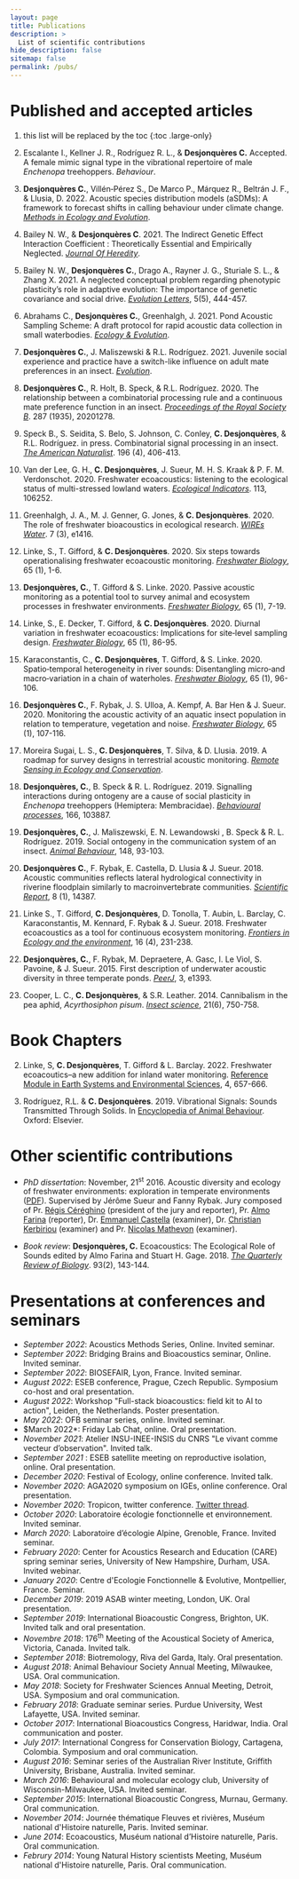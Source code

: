 ```yaml
---
layout: page
title: Publications
description: >
  List of scientific contributions
hide_description: false
sitemap: false
permalink: /pubs/
---
```



# Published and accepted articles

1. this list will be replaced by the toc
{:toc .large-only}

22. Escalante I., Kellner J. R., Rodríguez R. L., & **Desjonquères C.** Accepted. A female mimic signal type in the vibrational repertoire of male *Enchenopa* treehoppers. *Behaviour*.

21. **Desjonquères C.**, Villén‐Pérez S., De Marco P., Márquez R., Beltrán J. F., & Llusia, D. 2022. Acoustic species distribution models (aSDMs): A framework to forecast shifts in calling behaviour under climate change. [*Methods in Ecology and Evolution*](/assets/img/Desjonqueres_et_al_2022_Acoustic_species_distribution_models.pdf).

20. Bailey N. W., & **Desjonquères C**. 2021. The Indirect Genetic Effect Interaction Coefficient : Theoretically Essential and Empirically Neglected. [*Journal Of Heredity*](/assets/img/Bailey_Desjonqueres_2021_The_Indirect_Genetic_Effect_Interaction.pdf).

19. Bailey N. W., **Desjonquères C.**, Drago A., Rayner J. G., Sturiale S. L., & Zhang X. 2021. A neglected conceptual problem regarding phenotypic plasticity’s role in adaptive evolution: The importance of genetic covariance and social drive. [*Evolution Letters*](/assets/img/Bailey_et_al_2021_A_neglected_conceptual_problem_regarding.pdf), 5(5), 444-457.

18. Abrahams C., **Desjonquères C.**, Greenhalgh, J. 2021. Pond Acoustic Sampling Scheme: A draft protocol for rapid acoustic data collection in small waterbodies. [*Ecology & Evolution*](/assets/img/Abrahams_et_al_Pond_Acoustic_Sampling_Scheme.pdf).

17. **Desjonquères C.**, J. Maliszewski & R.L. Rodríguez. 2021. Juvenile social experience and practice have a switch-like influence on adult mate preferences in an insect. *[Evolution](/assets/img/Desjonqueres_et_al_2021_Juvenile_social_experience_and_practice_have_a.pdf)*.

16. **Desjonquères C.**, R. Holt, B. Speck, & R.L. Rodríguez. 2020. The relationship between a combinatorial processing rule and a continuous mate preference function in an insect. [*Proceedings of the Royal Society B*](/assets/img/Desjonqueres_et_al_2020_The_relationship_between_a_combinatorial.pdf). 287 (1935), 20201278.

15. Speck B., S. Seidita, S. Belo, S. Johnson, C. Conley, **C. Desjonquères**, & R.L. Rodríguez. in press. Combinatorial signal processing in an insect. [*The American Naturalist*](/assets/img/Speck_et_al_2020_Combinatorial_Signal_Processing_in_an_Insect.pdf). 196 (4), 406-413.


14. Van der Lee, G. H., **C. Desjonquères**, J. Sueur, M. H. S. Kraak & P. F. M. Verdonschot. 2020. Freshwater ecoacoustics: listening to the ecological status of multi-stressed lowland waters. [*Ecological Indicators*](/assets/img/van_der_Lee_et_al_2020_Freshwater_ecoacoustics.pdf). 113, 106252.

13. Greenhalgh, J. A., M. J. Genner, G. Jones, & **C. Desjonquères**. 2020. The role of freshwater bioacoustics in ecological research. [*WIREs Water*](/assets/img/Greenhalgh_et_al_2020_The_role_of_freshwater_bioacoustics_in_ecological.pdf). 7 (3), e1416.

12. Linke, S., T. Gifford, & **C. Desjonquères**. 2020. Six steps towards operationalising freshwater ecoacoustic monitoring. [*Freshwater Biology*](/assets/img/Linke_et_al_2020_Six_steps_towards_operationalising_freshwater.pdf), 65 (1), 1-6.


11. **Desjonquères, C.**, T. Gifford & S. Linke. 2020. Passive acoustic monitoring as a potential tool to survey animal and ecosystem processes in freshwater environments. [*Freshwater Biology*](/assets/img/Desjonqueres_et_al_2019_Passive_acoustic_monitoring_as_a_potential_tool.pdf), 65 (1), 7-19.

10. Linke, S., E. Decker, T. Gifford, & **C. Desjonquères**. 2020. Diurnal variation in freshwater ecoacoustics: Implications for site‐level sampling design. [*Freshwater Biology*](/assets/img/Linke_et_al_2018_Diurnal_variation_in_freshwater_ecoacoustics.pdf), 65 (1), 86-95.


9. Karaconstantis, C., **C. Desjonquères**, T. Gifford, & S. Linke. 2020. Spatio‐temporal heterogeneity in river sounds: Disentangling micro‐and macro‐variation in a chain of waterholes. [*Freshwater Biology*](/assets/img/Karaconstantis_et_al_2020_micro-_and_macro-variation_in_a_chain_of.pdf), 65 (1), 96-106.


8. **Desjonquères C.**, F. Rybak, J. S. Ulloa, A. Kempf, A. Bar Hen & J. Sueur. 2020. Monitoring the acoustic activity of an aquatic insect population in relation to temperature, vegetation and noise. [*Freshwater Biology*](/assets/img/Desjonqueres_et_al_2018_Monitoring_the_acoustic_activity_of_an_aquatic.pdf), 65 (1), 107-116.


7. Moreira Sugai, L. S., **C. Desjonquères**, T. Silva, & D. Llusia. 2019. A roadmap for survey designs in terrestrial acoustic monitoring. [*Remote Sensing in Ecology and Conservation*](/assets/img/Sugai_et_al_2019_A_roadmap_for_survey_designs_in_terrestrial.pdf).


6. **Desjonquères, C.**, B. Speck & R. L. Rodríguez. 2019. Signalling interactions during ontogeny are a cause of social plasticity in *Enchenopa* treehoppers (Hemiptera: Membracidae). [*Behavioural processes*](/assets/img/Desjonqueres_et_al_2019_Signalling_interactions_during_ontogeny_are_a.pdf), 166, 103887.


5. **Desjonquères, C.**, J. Maliszewski, E. N. Lewandowski , B. Speck & R. L. Rodríguez. 2019. Social ontogeny in the communication system of an insect. [*Animal Behaviour*](/assets/img/Desjonqueres_et_al_2019_Social_ontogeny_in_the_communication_system_of_an.pdf), 148, 93-103.


4. **Desjonquères C.**, F. Rybak, E. Castella, D. Llusia & J. Sueur. 2018. Acoustic communities reflects lateral hydrological connectivity in riverine floodplain similarly to macroinvertebrate communities.  [*Scientific Report*](/assets/img/Desjonqueres_et_al_2018_Acoustic_communities_reflects_lateral.pdf), 8 (1), 14387.


3. Linke S., T. Gifford, **C. Desjonquères**, D. Tonolla, T. Aubin, L. Barclay, C. Karaconstantis, M. Kennard, F. Rybak & J. Sueur. 2018. Freshwater ecoacoustics as a tool for continuous ecosystem monitoring. [*Frontiers in Ecology and the environment*](/assets/img/Linke_et_al-2018-Frontiers_in_Ecology_and_the_Environment.pdf), 16 (4), 231-238.


2. **Desjonquères, C.**, F. Rybak, M. Depraetere, A. Gasc, I. Le Viol, S. Pavoine, & J. Sueur. 2015. First description of underwater acoustic diversity in three temperate ponds. [*PeerJ*](/assets/img/desjonqueres_et_al_2015_first_description_of.pdf), 3, e1393.


1. Cooper, L. C., **C. Desjonquères**, & S.R. Leather. 2014. Cannibalism in the pea aphid, *Acyrthosiphon pisum*. [*Insect science*](/assets/img/cooper_et_al_2013_Cannibalis.pdf), 21(6), 750-758.

# Book Chapters 

2. Linke, S, **C. Desjonquères**, T. Gifford & L. Barclay. 2022. Freshwater ecoacoutics–a new addition for inland water monitoring. [Reference Module in Earth Systems and Environmental Sciences](/assets/img/Linke_et_al_2022_Freshwater_Ecoacoustics—A_New_Addition_to_the.pdf), 4, 657-666.


1. Rodríguez, R.L. & **C. Desjonquères**. 2019. Vibrational Signals: Sounds Transmitted Through Solids. In [Encyclopedia of Animal Behaviour](/assets/img/RodriguezDesjonqueres2019EAB.pdf). Oxford: Elsevier.


# Other scientific contributions

- *PhD dissertation*: November, 21<sup>st</sup> 2016. Acoustic diversity and ecology of freshwater environments: exploration in temperate environments ([PDF](/assets/img/CDesjonqueres_These.pdf)). Supervised by Jérôme Sueur and Fanny Rybak. Jury composed of Pr. [Régis Céréghino](https://scholar.google.fr/citations?hl=fr&user=o13N_aYAAAAJ) (president of the jury and reporter), Pr. [Almo Farina](https://www.researchgate.net/profile/Almo_Farina/publications) (reporter), Dr. [Emmanuel Castella](http://leba.unige.ch/team/ecastella/) (examiner), Dr. [Christian Kerbiriou](http://cesco.mnhn.fr/user/71) (examiner) and Pr. [Nicolas Mathevon](https://sites.google.com/site/mathevonanimalcommunication/) (examiner).

- *Book review*: **Desjonquères, C.** Ecoacoustics: The Ecological Role of Sounds edited by Almo Farina and Stuart H. Gage. 2018. [*The Quarterly Review of Biology*](/assets/img/Desjonqueres_2018_Ecoacoustics.pdf). 93(2), 143-144.



# Presentations at conferences and seminars

- *September 2022*: Acoustics Methods Series, Online. Invited seminar.
- *September 2022*: Bridging Brains and Bioacoustics seminar, Online. Invited seminar.
- *September 2022*: BIOSEFAIR, Lyon, France. Invited seminar.
- *August 2022*: ESEB conference, Prague, Czech Republic. Symposium co-host and oral presentation.
- *August 2022*: Workshop "Full-stack bioacoustics: field kit to AI to action", Leiden, the Netherlands. Poster presentation.
- *May 2022*: OFB seminar series, online. Invited seminar.
- $March 2022*: Friday Lab Chat, online. Oral presentation.
- *November 2021*: Atelier INSU-INEE-INSIS du CNRS "Le vivant comme vecteur d’observation". Invited talk.
- *September 2021* : ESEB satellite meeting on reproductive isolation, online. Oral presentation.
- *December 2020*: Festival of Ecology, online conference. Invited talk.
- *November 2020*: AGA2020 symposium on IGEs, online conference. Oral presentation.
- *November 2020*: Tropicon, twitter conference. [Twitter thread](https://twitter.com/Desjonq/status/1324369633219063810?s=20).
- *October 2020*: Laboratoire écologie fonctionnelle et environnement. Invited seminar.
- *March 2020*: Laboratoire d’écologie Alpine, Grenoble, France. Invited seminar.
- *February 2020*: Center for Acoustics Research and Education (CARE) spring seminar series, University of New Hampshire, Durham, USA. Invited webinar.
- *January 2020*: Centre d'Ecologie Fonctionnelle & Evolutive, Montpellier, France. Seminar. 
- *December 2019*: 2019 ASAB winter meeting, London, UK. Oral presentation.
- *September 2019*: International Bioacoustic Congress, Brighton, UK. Invited talk and oral presentation.
- *Novembre 2018*: 176<sup>th</sup> Meeting of the Acoustical Society of America, Victoria, Canada. Invited talk.
- *September 2018*: Biotremology, Riva del Garda, Italy. Oral presentation.
- *August 2018*: Animal Behaviour Society Annual Meeting, Milwaukee, USA. Oral communication.
- *May 2018*: Society for Freshwater Sciences Annual Meeting, Detroit, USA. Symposium and oral communication.
- *February 2018*: Graduate seminar series. Purdue University, West Lafayette, USA. Invited seminar. 
- *October 2017*: International Bioacoustics Congress, Haridwar, India. Oral communication and poster.
- *July 2017*: International Congress for Conservation Biology, Cartagena, Colombia. Symposium and oral communication.
- *August 2016*: Seminar series of the Australian River Institute, Griffith University, Brisbane, Australia. Invited seminar.
- *March 2016*: Behavioural and molecular ecology club, University of Wisconsin-Milwaukee, USA. Invited seminar.
- *September 2015*: International Bioacoustic Congress, Murnau, Germany. Oral communication.
- *November 2014*: Journée thématique Fleuves et rivières, Muséum national d'Histoire naturelle,
Paris. Invited seminar.
- *June 2014*: Ecoacoustics, Muséum national d’Histoire naturelle, Paris. Oral communication.
- *Februry 2014*: Young Natural History scientists Meeting, Muséum national d'Histoire naturelle, Paris. Oral communication.
